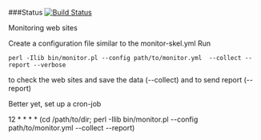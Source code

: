 ###Status
[![Build Status](https://travis-ci.org/szabgab/Perl-Maven.png)](https://travis-ci.org/szabgab/Perl-Maven)


Monitoring web sites


Create a configuration file similar to the monitor-skel.yml
Run

    perl -Ilib bin/monitor.pl --config path/to/monitor.yml  --collect --report --verbose

to check the web sites and save the data (--collect)  and to send report (--report)

Better yet, set up a cron-job

12 *  * * * (cd /path/to/dir; perl -Ilib bin/monitor.pl --config path/to/monitor.yml --collect --report)

